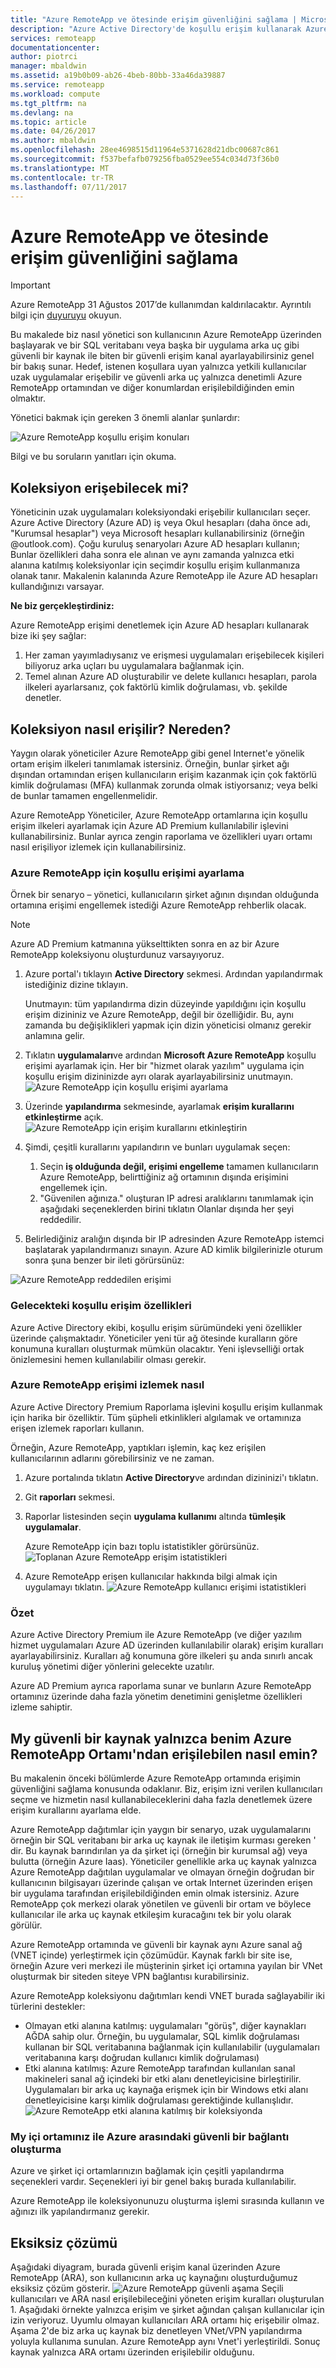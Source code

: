 ```yaml
---
title: "Azure RemoteApp ve ötesinde erişim güvenliğini sağlama | Microsoft Docs"
description: "Azure Active Directory'de koşullu erişim kullanarak Azure RemoteApp nasıl güvenli erişim öğrenin"
services: remoteapp
documentationcenter: 
author: piotrci
manager: mbaldwin
ms.assetid: a19b0b09-ab26-4beb-80bb-33a46da39887
ms.service: remoteapp
ms.workload: compute
ms.tgt_pltfrm: na
ms.devlang: na
ms.topic: article
ms.date: 04/26/2017
ms.author: mbaldwin
ms.openlocfilehash: 28ee4698515d11964e5371628d21dbc00687c861
ms.sourcegitcommit: f537befafb079256fba0529ee554c034d73f36b0
ms.translationtype: MT
ms.contentlocale: tr-TR
ms.lasthandoff: 07/11/2017
---
```

# <a name="securing-access-to-azure-remoteapp-and-beyond"></a>Azure RemoteApp ve ötesinde erişim güvenliğini sağlama
> [!IMPORTANT]
> Azure RemoteApp 31 Ağustos 2017’de kullanımdan kaldırılacaktır. Ayrıntılı bilgi için [duyuruyu](https://go.microsoft.com/fwlink/?linkid=821148) okuyun.
> 
> 

Bu makalede biz nasıl yönetici son kullanıcının Azure RemoteApp üzerinden başlayarak ve bir SQL veritabanı veya başka bir uygulama arka uç gibi güvenli bir kaynak ile biten bir güvenli erişim kanal ayarlayabilirsiniz genel bir bakış sunar. Hedef, istenen koşullara uyan yalnızca yetkili kullanıcılar uzak uygulamalar erişebilir ve güvenli arka uç yalnızca denetimli Azure RemoteApp ortamından ve diğer konumlardan erişilebildiğinden emin olmaktır.

Yönetici bakmak için gereken 3 önemli alanlar şunlardır:

![Azure RemoteApp koşullu erişim konuları](./media/remoteapp-secureaccess/ra-conditionalenvironment.png)

Bilgi ve bu soruların yanıtları için okuma.

## <a name="who-can-access-the-collection"></a>Koleksiyon erişebilecek mi?
Yöneticinin uzak uygulamaları koleksiyondaki erişebilir kullanıcıları seçer. Azure Active Directory (Azure AD) iş veya Okul hesapları (daha önce adı, "Kurumsal hesaplar") veya Microsoft hesapları kullanabilirsiniz (örneğin @outlook.com). Çoğu kuruluş senaryoları Azure AD hesapları kullanın; Bunlar özellikleri daha sonra ele alınan ve aynı zamanda yalnızca etki alanına katılmış koleksiyonlar için seçimdir koşullu erişim kullanmanıza olanak tanır. Makalenin kalanında Azure RemoteApp ile Azure AD hesapları kullandığınızı varsayar.

**Ne biz gerçekleştirdiniz:**

Azure RemoteApp erişimi denetlemek için Azure AD hesapları kullanarak bize iki şey sağlar:

1. Her zaman yayımladıysanız ve erişmesi uygulamaları erişebilecek kişileri biliyoruz arka uçları bu uygulamalara bağlanmak için.
2. Temel alınan Azure AD oluşturabilir ve delete kullanıcı hesapları, parola ilkeleri ayarlarsanız, çok faktörlü kimlik doğrulaması, vb. şekilde denetler. 

## <a name="how-is-the-collection-accessed-from-where"></a>Koleksiyon nasıl erişilir? Nereden?
Yaygın olarak yöneticiler Azure RemoteApp gibi genel Internet'e yönelik ortam erişim ilkeleri tanımlamak istersiniz. Örneğin, bunlar şirket ağı dışından ortamından erişen kullanıcıların erişim kazanmak için çok faktörlü kimlik doğrulaması (MFA) kullanmak zorunda olmak istiyorsanız; veya belki de bunlar tamamen engellenmelidir.

Azure RemoteApp Yöneticiler, Azure RemoteApp ortamlarına için koşullu erişim ilkeleri ayarlamak için Azure AD Premium kullanılabilir işlevini kullanabilirsiniz. Bunlar ayrıca zengin raporlama ve özellikleri uyarı ortamı nasıl erişiliyor izlemek için kullanabilirsiniz.

### <a name="how-to-set-up-conditional-access-for-azure-remoteapp"></a>Azure RemoteApp için koşullu erişimi ayarlama
Örnek bir senaryo – yönetici, kullanıcıların şirket ağının dışından olduğunda ortamına erişimi engellemek istediği Azure RemoteApp rehberlik olacak.

> [!NOTE]
> Azure AD Premium katmanına yükselttikten sonra en az bir Azure RemoteApp koleksiyonu oluşturdunuz varsayıyoruz.
> 
> 

1. Azure portal'ı tıklayın **Active Directory** sekmesi. Ardından yapılandırmak istediğiniz dizine tıklayın.
   
   Unutmayın: tüm yapılandırma dizin düzeyinde yapıldığını için koşullu erişim dizininiz ve Azure RemoteApp, değil bir özelliğidir. Bu, aynı zamanda bu değişiklikleri yapmak için dizin yöneticisi olmanız gerekir anlamına gelir.
2. Tıklatın **uygulamaları**ve ardından **Microsoft Azure RemoteApp** koşullu erişimi ayarlamak için. Her bir "hizmet olarak yazılım" uygulama için koşullu erişim dizininizde ayrı olarak ayarlayabilirsiniz unutmayın.
   ![Azure RemoteApp için koşullu erişimi ayarlama](./media/remoteapp-secureaccess/ra-conditionalaccessscreen.png)
3. Üzerinde **yapılandırma** sekmesinde, ayarlamak **erişim kurallarını etkinleştirme** açık.
   ![Azure RemoteApp için erişim kurallarını etkinleştirin](./media/remoteapp-secureaccess/ra-enableaccessrules.png)
4. Şimdi, çeşitli kurallarını yapılandırın ve bunları uygulamak seçen:
   
   1. Seçin **iş olduğunda değil, erişimi engelleme** tamamen kullanıcıların Azure RemoteApp, belirttiğiniz ağ ortamının dışında erişimini engellemek için.
   2. "Güvenilen ağınıza." oluşturan IP adresi aralıklarını tanımlamak için aşağıdaki seçeneklerden birini tıklatın Olanlar dışında her şeyi reddedilir.
5. Belirlediğiniz aralığın dışında bir IP adresinden Azure RemoteApp istemci başlatarak yapılandırmanızı sınayın. Azure AD kimlik bilgilerinizle oturum sonra şuna benzer bir ileti görürsünüz:

![Azure RemoteApp reddedilen erişimi](./media/remoteapp-secureaccess/ra-accessdenied.png)

### <a name="future-conditional-access-features"></a>Gelecekteki koşullu erişim özellikleri
Azure Active Directory ekibi, koşullu erişim sürümündeki yeni özellikler üzerinde çalışmaktadır. Yöneticiler yeni tür ağ ötesinde kuralların göre konumuna kuralları oluşturmak mümkün olacaktır. Yeni işlevselliği ortak önizlemesini hemen kullanılabilir olması gerekir.

### <a name="how-to-monitor-access-to-azure-remoteapp"></a>Azure RemoteApp erişimi izlemek nasıl
Azure Active Directory Premium Raporlama işlevini koşullu erişim kullanmak için harika bir özelliktir. Tüm şüpheli etkinlikleri algılamak ve ortamınıza erişen izlemek raporları kullanın.

Örneğin, Azure RemoteApp, yaptıkları işlemin, kaç kez erişilen kullanıcılarının adlarını görebilirsiniz ve ne zaman.

1. Azure portalında tıklatın **Active Directory**ve ardından dizininizi'ı tıklatın.
2. Git **raporları** sekmesi.
3. Raporlar listesinden seçin **uygulama kullanımı** altında **tümleşik uygulamalar**.
   
   Azure RemoteApp için bazı toplu istatistikler görürsünüz. 
   ![Toplanan Azure RemoteApp erişim istatistikleri](./media/remoteapp-secureaccess/ra-accessstats.png)
4. Azure RemoteApp erişen kullanıcılar hakkında bilgi almak için uygulamayı tıklatın.
   ![Azure RemoteApp kullanıcı erişimi istatistikleri](./media/remoteapp-secureaccess/ra-userstats.png)

### <a name="summary"></a>Özet
Azure Active Directory Premium ile Azure RemoteApp (ve diğer yazılım hizmet uygulamaları Azure AD üzerinden kullanılabilir olarak) erişim kuralları ayarlayabilirsiniz. Kuralları ağ konumuna göre ilkeleri şu anda sınırlı ancak kuruluş yönetimi diğer yönlerini gelecekte uzatılır.

Azure AD Premium ayrıca raporlama sunar ve bunların Azure RemoteApp ortamınız üzerinde daha fazla yönetim denetimini genişletme özellikleri izleme sahiptir.

## <a name="how-do-i-make-sure-my-secure-resource-is-accessible-only-from-my-azure-remoteapp-environment"></a>My güvenli bir kaynak yalnızca benim Azure RemoteApp Ortamı'ndan erişilebilen nasıl emin?
Bu makalenin önceki bölümlerde Azure RemoteApp ortamında erişimin güvenliğini sağlama konusunda odaklanır. Biz, erişim izni verilen kullanıcıları seçme ve hizmetin nasıl kullanabileceklerini daha fazla denetlemek üzere erişim kurallarını ayarlama elde.

Azure RemoteApp dağıtımlar için yaygın bir senaryo, uzak uygulamalarını örneğin bir SQL veritabanı bir arka uç kaynak ile iletişim kurması gereken ' dir. Bu kaynak barındırılan ya da şirket içi (örneğin bir kurumsal ağ) veya bulutta (örneğin Azure Iaas). Yöneticiler genellikle arka uç kaynak yalnızca Azure RemoteApp dağıtılan uygulamalar ve olmayan örneğin doğrudan bir kullanıcının bilgisayarı üzerinde çalışan ve ortak Internet üzerinden erişen bir uygulama tarafından erişilebildiğinden emin olmak istersiniz. Azure RemoteApp çok merkezi olarak yönetilen ve güvenli bir ortam ve böylece kullanıcılar ile arka uç kaynak etkileşim kuracağını tek bir yolu olarak görülür.

Azure RemoteApp ortamında ve güvenli bir kaynak aynı Azure sanal ağ (VNET içinde) yerleştirmek için çözümüdür. Kaynak farklı bir site ise, örneğin Azure veri merkezi ile müşterinin şirket içi ortamına yayılan bir VNet oluşturmak bir siteden siteye VPN bağlantısı kurabilirsiniz.

Azure RemoteApp koleksiyonu dağıtımları kendi VNET burada sağlayabilir iki türlerini destekler:

* Olmayan etki alanına katılmış: uygulamaları "görüş", diğer kaynakları AĞDA sahip olur. Örneğin, bu uygulamalar, SQL kimlik doğrulaması kullanan bir SQL veritabanına bağlanmak için kullanılabilir (uygulamaları veritabanına karşı doğrudan kullanıcı kimlik doğrulaması)
* Etki alanına katılmış: Azure RemoteApp tarafından kullanılan sanal makineleri sanal ağ içindeki bir etki alanı denetleyicisine birleştirilir. Uygulamaları bir arka uç kaynağa erişmek için bir Windows etki alanı denetleyicisine karşı kimlik doğrulaması gerektiğinde kullanışlıdır.
  ![Azure RemoteApp etki alanına katılmış bir koleksiyonda](./media/remoteapp-secureaccess/ra-domainjoined.png)

### <a name="how-to-create-a-secure-connection-between-azure-and-my-on-premises-environment"></a>My içi ortamınız ile Azure arasındaki güvenli bir bağlantı oluşturma
Azure ve şirket içi ortamlarınızın bağlamak için çeşitli yapılandırma seçenekleri vardır. Seçenekleri iyi bir genel bakış burada kullanılabilir.

Azure RemoteApp ile koleksiyonunuzu oluşturma işlemi sırasında kullanın ve ağınızı ilk yapılandırmanız gerekir. 

## <a name="the-complete-solution"></a>Eksiksiz çözümü
Aşağıdaki diyagram, burada güvenli erişim kanal üzerinden Azure RemoteApp (ARA), son kullanıcının arka uç kaynağını oluşturduğumuz eksiksiz çözüm gösterir.
![Azure RemoteApp güvenli](./media/remoteapp-secureaccess/ra-secureoverview.png) aşama Seçili kullanıcıları ve ARA nasıl erişilebileceğini yöneten erişim kuralları oluşturulan 1. Aşağıdaki örnekte yalnızca erişim ve şirket ağından çalışan kullanıcılar için izin veriyoruz. Uyumlu olmayan kullanıcıları ARA ortamı hiç erişebilir olmaz.
Aşama 2'de biz arka uç kaynak biz denetleyen VNet/VPN yapılandırma yoluyla kullanıma sunulan. Azure RemoteApp aynı Vnet'i yerleştirildi. Sonuç kaynak yalnızca ARA ortamı üzerinden erişilebilir olduğunu.

